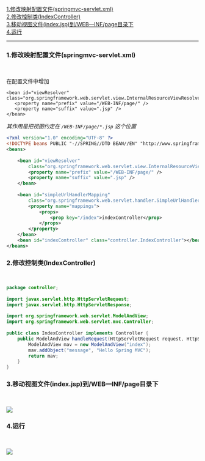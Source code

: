 


[1.修改映射配置文件(springmvc-servlet.xml)](#1)<br>
[2.修改控制类(IndexController)](#2)<br>
[3.移动视图文件(index.jsp)到/WEB—INF/page目录下](#3)<br>
[4.运行](#4)<br>

---


<h3 id="1"> 1.修改映射配置文件(springmvc-servlet.xml) </h3><br>

在配置文件中增加
```
<bean id="viewResolver" class="org.springframework.web.servlet.view.InternalResourceViewResolver">
   <property name="prefix" value="/WEB-INF/page/" />
   <property name="suffix" value=".jsp" />
</bean>
```
_其作用是把视图约定在 `/WEB-INF/page/*.jsp` 这个位置_

```xml
<?xml version="1.0" encoding="UTF-8" ?>
<!DOCTYPE beans PUBLIC "-//SPRING//DTD BEAN//EN" "http://www.springframework.org/dtd/spring-beans.dtd">
<beans>
 
    <bean id="viewResolver"
        class="org.springframework.web.servlet.view.InternalResourceViewResolver">
        <property name="prefix" value="/WEB-INF/page/" />
        <property name="suffix" value=".jsp" />
    </bean>
 
    <bean id="simpleUrlHandlerMapping"
        class="org.springframework.web.servlet.handler.SimpleUrlHandlerMapping">
        <property name="mappings">
            <props>
                <prop key="/index">indexController</prop>
            </props>
        </property>
    </bean>
    <bean id="indexController" class="controller.IndexController"></bean>
</beans>
```
<h3 id="2"> 2.修改控制类(IndexController) </h3><br>

```java
package controller;
 
import javax.servlet.http.HttpServletRequest;
import javax.servlet.http.HttpServletResponse;
 
import org.springframework.web.servlet.ModelAndView;
import org.springframework.web.servlet.mvc.Controller;
 
public class IndexController implements Controller {
    public ModelAndView handleRequest(HttpServletRequest request, HttpServletResponse response) throws Exception {
        ModelAndView mav = new ModelAndView("index");
        mav.addObject("message", "Hello Spring MVC");
        return mav;
    }
}
```
<h3 id="3"> 3.移动视图文件(index.jsp)到/WEB—INF/page目录下 </h3><br>

![](https://github.com/NTFSk/JavaLearning/blob/master/pictures/SSM/SpringMVC/1903.jpg)

<h3 id="4"> 4.运行 </h3><br>

![](https://github.com/NTFSk/JavaLearning/blob/master/pictures/SSM/SpringMVC/1904.jpg)

